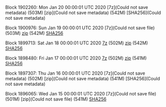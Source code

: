 Block 1902260: Mon Jan 20 00:00:01 UTC 2020 [7z](Could not save metadata) (503M) [zip](Could not save metadata) (542M) [SHA256](Could not save metadata)

Block 1900976: Sun Jan 19 00:00:01 UTC 2020 [7z](Could not save file) (503M) [zip]() (542M) [SHA256]()

Block 1899713: Sat Jan 18 00:00:01 UTC 2020 [7z](https://transfer.sh/ZQ7CV/bootstrap.dat.20200118.7z) (502M) [zip](https://transfer.sh/104rbc/bootstrap.dat.20200118.zip) (542M) [SHA256](https://transfer.sh/y7fEL/sha256.txt)

Block 1898480: Fri Jan 17 00:00:01 UTC 2020 [7z]() (502M) [zip]() (541M) [SHA256]()

Block 1897307: Thu Jan 16 00:00:01 UTC 2020 [7z](Could not save metadata) (502M) [zip](Could not save metadata) (541M) [SHA256](Could not save metadata)

Block 1896065: Wed Jan 15 00:00:01 UTC 2020 [7z](Could not save file) (501M) [zip](Could not save file) (541M) [SHA256]()
